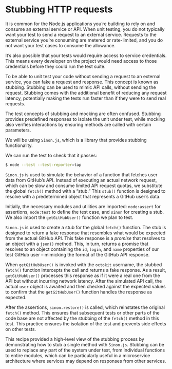 # Stubbing HTTP requests

It is common for the Node.js applications you’re building to rely on and consume an external service
or API. When unit testing, you do not typically want your test to send a request to an external service.
Requests to the external service you’re consuming are metered or rate-limited, and you do not want
your test cases to consume the allowance.

It’s also possible that your tests would require access to service credentials. This means every developer
on the project would need access to those credentials before they could run the test suite.

To be able to unit test your code without sending a request to an external service, you can fake a
request and response. This concept is known as stubbing. Stubbing can be used to mimic API calls,
without sending the request. Stubbing comes with the additional benefit of reducing any request
latency, potentially making the tests run faster than if they were to send real requests.

The test concepts of stubbing and mocking are often confused. Stubbing provides predefined responses
to isolate the unit under test, while mocking also verifies interactions by ensuring methods are called
with certain parameters.

We will be using `Sinon.js`, which is a library that provides stubbing functionality.

We can run the test to check that it passes:

```Bash
$ node --test --test-reporter=tap
```

`Sinon.js` is used to simulate the behavior of a function that fetches user data from GitHub’s
API. Instead of executing an actual network request, which can be slow and consume limited API
request quotas, we substitute the global `fetch()` method with a “stub.” This `stub()` function is
designed to resolve with a predetermined object that represents a GitHub user’s data.

Initially, the necessary modules and utilities are imported: `node:assert` for assertions, `node:test`
to define the test case, and `sinon` for creating a stub. We also import the `getGitHubUser()`
function we plan to test.

`Sinon.js` is used to create a stub for the global `fetch()` function. The stub is designed to return a fake
response that resembles what would be expected from the actual GitHub API. This fake response is a
_promise_ that resolves to an object with a `json()` method. This, in turn, returns a promise that resolves
to an object containing the `id`, `login`, and `name` properties of our test GitHub user – mimicking
the format of the GitHub API response.

When `getGitHubUser()` is invoked with the `octokit` username, the stubbed `fetch()`
function intercepts the call and returns a fake response. As a result, `getGitHubUser()` processes
this response as if it were a real one from the API but without incurring network latency. After the
simulated API call, the actual `user` object is awaited and then checked against the expected values
to confirm that the `getGitHubUser()` function handles the response as expected.

After the assertions, `sinon.restore()` is called, which reinstates the original `fetch()` method.
This ensures that subsequent tests or other parts of the code base are not affected by the stubbing of
the `fetch()` method in this test. This practice ensures the isolation of the test and prevents side
effects on other tests.

This recipe provided a high-level view of the stubbing process by demonstrating how to stub a single
method with `Sinon.js`. Stubbing can be used to replace any part of the system under test, from individual
functions to entire modules, which can be particularly useful in a microservice architecture where
services may depend on responses from other services.
